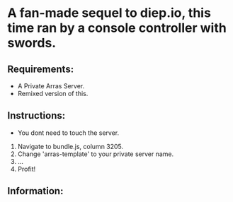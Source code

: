 # A fan-made sequel to diep.io, this time ran by a console controller with swords.

## Requirements:
- A Private Arras Server.
- Remixed version of this.
## Instructions:
- You dont need to touch the server.
1. Navigate to bundle.js, column 3205.
2. Change 'arras-template' to your private server name.
3. ...
4. Profit!
## Information:

